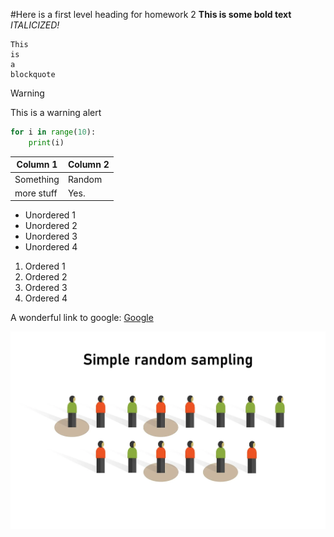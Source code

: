 #Here is a first level heading for homework 2
**This is some bold text**
_ITALICIZED!_
```
This
is
a
blockquote
```

> [!WARNING]
> This is a warning alert

```python
for i in range(10):
    print(i)
```

| Column 1 | Column 2 |
|----------|----------|
| Something| Random   |
|more stuff| Yes.     |

- Unordered 1
- Unordered 2
- Unordered 3
- Unordered 4

1. Ordered 1
2. Ordered 2
3. Ordered 3
4. Ordered 4

A wonderful link to google: [Google](https://google.com)

![Random Image](assets/random_image.jpg)

